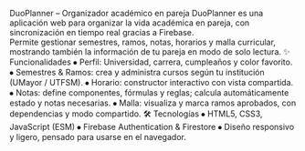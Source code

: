 DuoPlanner – Organizador académico en pareja
DuoPlanner es una aplicación web para organizar la vida académica en pareja, con sincronización en tiempo real gracias a Firebase.  
Permite gestionar semestres, ramos, notas, horarios y malla curricular, mostrando también la información de tu pareja en modo de solo lectura.
✨ Funcionalidades
⦁	Perfil: Universidad, carrera, cumpleaños y color favorito.
⦁	Semestres & Ramos: crea y administra cursos según tu institución (UMayor / UTFSM).
⦁	Horario: constructor interactivo con vista compartida.
⦁	Notas: define componentes, fórmulas y reglas; calcula automáticamente estado y notas necesarias.
⦁	Malla: visualiza y marca ramos aprobados, con dependencias y modo compartido.
🛠️ Tecnologías
⦁	HTML5, CSS3, JavaScript (ESM)
⦁	Firebase Authentication & Firestore
⦁	Diseño responsivo y ligero, pensado para usarse en el navegador.
